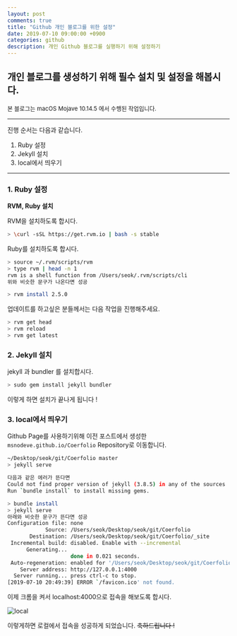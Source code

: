 ```yaml
---
layout: post
comments: true
title: "Github 개인 블로그를 위한 설정"
date: 2019-07-10 09:00:00 +0900
categories: github
description: 개인 Github 블로그를 실행하기 위해 설정하기
---
```


## 개인 블로그를 생성하기 위해 필수 설치 및 설정을 해봅시다.

<font size="2em">본 블로그는 macOS Mojave 10.14.5 에서 수행된 작업입니다.</font>

***

진행 순서는 다음과 같습니다.

1. Ruby 설정
3. Jekyll 설치
4. local에서 띄우기

***

### 1.  Ruby 설정

**RVM, Ruby 설치**

RVM을 설치하도록 합시다.

```bash
> \curl -sSL https://get.rvm.io | bash -s stable
```

Ruby를 설치하도록 합시다.

```bash
> source ~/.rvm/scripts/rvm
> type rvm | head -n 1
rvm is a shell function from /Users/seok/.rvm/scripts/cli
위와 비슷한 문구가 나온다면 성공

> rvm install 2.5.0
```

업데이트를 하고싶은 분들께서는 다음 작업을 진행해주세요.

```bash
> rvm get head
> rvm reload
> rvm get latest
```

### 2. Jekyll 설치

jekyll 과 bundler 를 설치합시다.

```bash
> sudo gem install jekyll bundler
```

이렇게 하면 설치가 끝나게 됩니다 !

### 3. local에서 띄우기

Github Page를 사용하기위해 이전 포스트에서 생성한 `msnodeve.github.io/Coerfolio` Repository로 이동합니다.

```bash
~/Desktop/seok/git/Coerfolio master
> jekyll serve

다음과 같은 에러가 뜬다면
Could not find proper version of jekyll (3.8.5) in any of the sources
Run `bundle install` to install missing gems.

> bundle install
> jekyll serve
아래와 비슷한 문구가 뜬다면 성공
Configuration file: none
            Source: /Users/seok/Desktop/seok/git/Coerfolio
       Destination: /Users/seok/Desktop/seok/git/Coerfolio/_site
 Incremental build: disabled. Enable with --incremental
      Generating...
                    done in 0.021 seconds.
 Auto-regeneration: enabled for '/Users/seok/Desktop/seok/git/Coerfolio'
    Server address: http://127.0.0.1:4000
  Server running... press ctrl-c to stop.
[2019-07-10 20:49:39] ERROR `/favicon.ico' not found.
```

이제 크롬을 켜서 localhost:4000으로 접속을 해보도록 합시다.

![local]({{site.static_url}}/img/github/github-blog/local.png)

이렇게하면 로컬에서 접속을 성공하게 되었습니다. <del>축하드립니다 !</del>